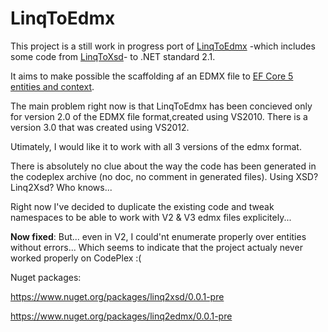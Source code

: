 # LinqToEdmx

This project is a still work in progress port of [LinqToEdmx](https://archive.codeplex.com/?p=linqtoedmx) -which includes some code from [LinqToXsd](https://archive.codeplex.com/?p=linqtoxsd)- to .NET standard 2.1.

It aims to make possible the scaffolding af an EDMX file to [EF Core 5 entities and context](https://github.com/ErikEJ/EFCorePowerTools/issues/551).

The main problem right now is that LinqToEdmx has been concieved only for version 2.0 of the EDMX file format,created using VS2010. There is a version 3.0 that was created using VS2012.

Utimately, I would like it to work with all 3 versions of the edmx format.

There is absolutely no clue about the way the code has been generated in the codeplex archive (no doc, no comment in generated files). Using XSD? Linq2Xsd? Who knows...

Right now I've decided to duplicate the existing code and tweak namespaces to be able to work with V2 & V3 edmx files explicitely...

**Now fixed**: But... even in V2, I could'nt enumerate properly over entities without errors... Which seems to indicate that the project actualy never worked properly on CodePlex :(

Nuget packages:

https://www.nuget.org/packages/linq2xsd/0.0.1-pre

https://www.nuget.org/packages/linq2edmx/0.0.1-pre

